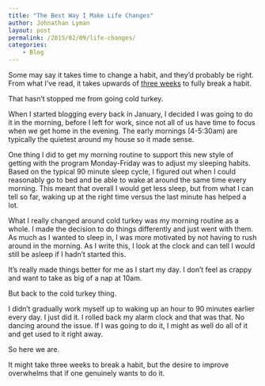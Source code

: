 ```yaml
---
title: "The Best Way I Make Life Changes"
author: Johnathan Lyman
layout: post
permalink: /2015/02/09/life-changes/
categories:
    - Blog
---
```


Some may say it takes time to change a habit, and they’d probably be right. From what I’ve read, it takes upwards of [three weeks](http://www.brainpickings.org/2014/01/02/how-long-it-takes-to-form-a-new-habit/) to fully break a habit.&nbsp;

That hasn’t stopped me from going cold turkey.

When I started blogging every back in January, I decided I was going to do it in the morning, before I left for work, since not all of us have time to focus when we get home in the evening. The early mornings (4-5:30am) are typically the quietest around my house so it made sense.

One thing I did to get my morning routine to support this new style of getting with the program Monday-Friday was to adjust my sleeping habits. Based on the typical 90 minute sleep cycle, I figured out when I could reasonably go to bed and be able to wake at around the same time every morning. This meant that overall I would get less sleep, but from what I can tell so far, waking up at the right time versus the last minute has helped a lot.&nbsp;

What I really changed around cold turkey was my morning routine as a whole. I made the decision to do things differently and just went with them. As much as I wanted to sleep in, I was more motivated by not having to rush around in the morning. As I write this, I look at the clock and can tell I would still be asleep if I hadn’t started this.&nbsp;

It’s really made things better for me as I start my day. I don’t feel as crappy and want to take as big of a nap at 10am.

But back to the cold turkey thing.&nbsp;

I didn’t gradually work myself up to waking up an hour to 90 minutes earlier every day. I just did it. I rolled back my alarm clock and that was that. No dancing around the issue. If I was going to do it, I might as well do all of it and get used to it right away.

So here we are.

It might take three weeks to break a habit, but the desire to improve overwhelms that if one genuinely wants to do it.

